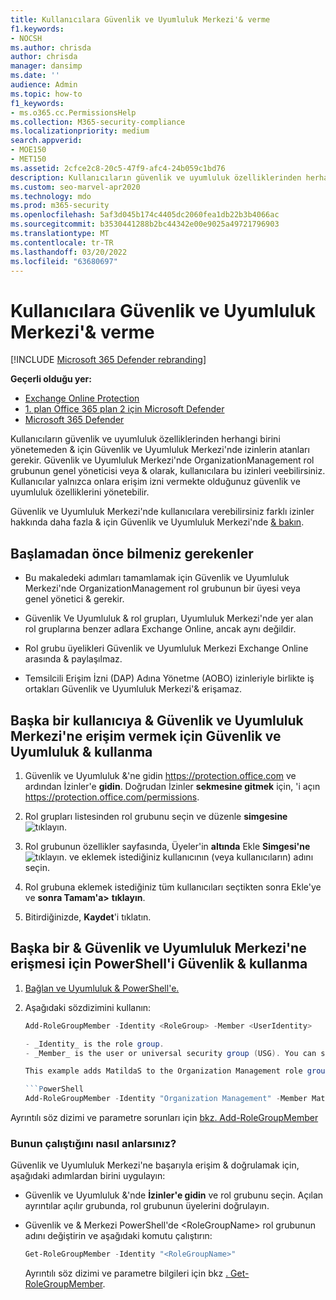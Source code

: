 ```yaml
---
title: Kullanıcılara Güvenlik ve Uyumluluk Merkezi'& verme
f1.keywords:
- NOCSH
ms.author: chrisda
author: chrisda
manager: dansimp
ms.date: ''
audience: Admin
ms.topic: how-to
f1_keywords:
- ms.o365.cc.PermissionsHelp
ms.collection: M365-security-compliance
ms.localizationpriority: medium
search.appverid:
- MOE150
- MET150
ms.assetid: 2cfce2c8-20c5-47f9-afc4-24b059c1bd76
description: Kullanıcıların güvenlik ve uyumluluk özelliklerinden herhangi birini yönete Microsoft 365 için önce & Güvenlik ve Uyumluluk Merkezi'nde izinlerin atanları gerekir.
ms.custom: seo-marvel-apr2020
ms.technology: mdo
ms.prod: m365-security
ms.openlocfilehash: 5af3d045b174c4405dc2060fea1db22b3b4066ac
ms.sourcegitcommit: b3530441288b2bc44342e00e9025a49721796903
ms.translationtype: MT
ms.contentlocale: tr-TR
ms.lasthandoff: 03/20/2022
ms.locfileid: "63680697"
---
```

# <a name="give-users-access-to-the-security--compliance-center"></a>Kullanıcılara Güvenlik ve Uyumluluk Merkezi'& verme

[!INCLUDE [Microsoft 365 Defender rebranding](../includes/microsoft-defender-for-office.md)]

**Geçerli olduğu yer:**
- [Exchange Online Protection](exchange-online-protection-overview.md)
- [1. plan Office 365 plan 2 için Microsoft Defender](defender-for-office-365.md)
- [Microsoft 365 Defender](../defender/microsoft-365-defender.md)

Kullanıcıların güvenlik ve uyumluluk özelliklerinden herhangi birini yönetemeden & için Güvenlik ve Uyumluluk Merkezi'nde izinlerin atanları gerekir. Güvenlik ve Uyumluluk Merkezi'nde OrganizationManagement rol grubunun genel yöneticisi veya & olarak, kullanıcılara bu izinleri veebilirsiniz. Kullanıcılar yalnızca onlara erişim izni vermekte olduğunuz güvenlik ve uyumluluk özelliklerini yönetebilir.

Güvenlik ve Uyumluluk Merkezi'nde kullanıcılara verebilirsiniz farklı izinler hakkında daha fazla & için Güvenlik ve Uyumluluk Merkezi'nde [& bakın](permissions-in-the-security-and-compliance-center.md).

## <a name="what-do-you-need-to-know-before-you-begin"></a>Başlamadan önce bilmeniz gerekenler

- Bu makaledeki adımları tamamlamak için Güvenlik ve Uyumluluk Merkezi'nde OrganizationManagement rol grubunun bir üyesi veya genel yönetici & gerekir.

- Güvenlik Ve Uyumluluk & rol grupları, Uyumluluk Merkezi'nde yer alan rol gruplarına benzer adlara Exchange Online, ancak aynı değildir.

- Rol grubu üyelikleri Güvenlik ve Uyumluluk Merkezi Exchange Online arasında & paylaşılmaz.

- Temsilcili Erişim İzni (DAP) Adına Yönetme (AOBO) izinleriyle birlikte iş ortakları Güvenlik ve Uyumluluk Merkezi'& erişamaz.

## <a name="use-the-security--compliance-center-to-give-another-user-access-to-the-security--compliance-center"></a>Başka bir kullanıcıya & Güvenlik ve Uyumluluk Merkezi'ne erişim vermek için Güvenlik ve Uyumluluk & kullanma

1. Güvenlik ve Uyumluluk &'ne gidin <https://protection.office.com> ve ardından İzinler'e **gidin**. Doğrudan İzinler **sekmesine gitmek** için, 'i açın <https://protection.office.com/permissions>.

2. Rol grupları listesinden rol grubunu seçin ve düzenle **simgesine** ![tıklayın](../../media/O365-MDM-CreatePolicy-EditIcon.gif).

3. Rol grubunun özellikler sayfasında, Üyeler'in **altında** Ekle **Simgesi'ne**![ tıklayın.](../../media/ITPro-EAC-AddIcon.gif) ve eklemek istediğiniz kullanıcının (veya kullanıcıların) adını seçin.

4. Rol grubuna eklemek istediğiniz tüm kullanıcıları seçtikten sonra Ekle'ye ve **sonra Tamam'a\>** **tıklayın**.

5. Bitirdiğinizde, **Kaydet**'i tıklatın.

## <a name="use-security--compliance-center-powershell-to-give-another-user-access-to-the-security--compliance-center"></a>Başka bir & Güvenlik ve Uyumluluk Merkezi'ne erişmesi için PowerShell'i Güvenlik & kullanma

1. [Bağlan ve Uyumluluk & PowerShell'e.](/powershell/exchange/connect-to-scc-powershell)

2. Aşağıdaki sözdizimini kullanın:

   ```powershell
   Add-RoleGroupMember -Identity <RoleGroup> -Member <UserIdentity>

   - _Identity_ is the role group.
   - _Member_ is the user or universal security group (USG). You can specify only one member at a time.

   This example adds MatildaS to the Organization Management role group.

   ```PowerShell
   Add-RoleGroupMember -Identity "Organization Management" -Member MatildaS
   ```

Ayrıntılı söz dizimi ve parametre sorunları için [bkz. Add-RoleGroupMember](/powershell/module/exchange/add-rolegroupmember)

### <a name="how-do-you-know-this-worked"></a>Bunun çalıştığını nasıl anlarsınız?

Güvenlik ve Uyumluluk Merkezi'ne başarıyla erişim & doğrulamak için, aşağıdaki adımlardan birini uygulayın:

- Güvenlik ve Uyumluluk &'nde **İzinler'e gidin** ve rol grubunu seçin. Açılan ayrıntılar açılır grubunda, rol grubunun üyelerini doğrulayın.

- Güvenlik ve & Merkezi PowerShell'de \<RoleGroupName\> rol grubunun adını değiştirin ve aşağıdaki komutu çalıştırın:

  ```powershell
  Get-RoleGroupMember -Identity "<RoleGroupName>"
  ```

  Ayrıntılı söz dizimi ve parametre bilgileri için bkz [. Get-RoleGroupMember](/powershell/module/exchange/Get-RoleGroupMember).